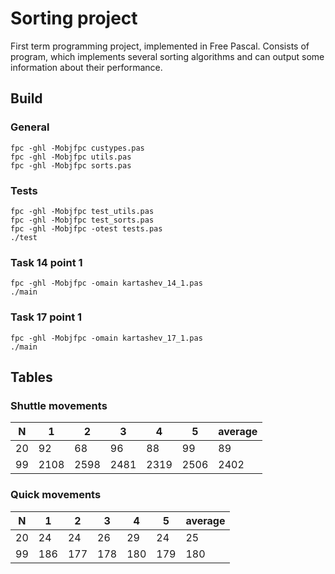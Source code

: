Sorting project
===============

First term programming project, implemented in Free Pascal.
Consists of program, which implements several sorting algorithms and can output some information about their performance.

## Build

### General

```
fpc -ghl -Mobjfpc custypes.pas
fpc -ghl -Mobjfpc utils.pas
fpc -ghl -Mobjfpc sorts.pas
```

### Tests

```
fpc -ghl -Mobjfpc test_utils.pas
fpc -ghl -Mobjfpc test_sorts.pas
fpc -ghl -Mobjfpc -otest tests.pas
./test
```

### Task 14 point 1

```
fpc -ghl -Mobjfpc -omain kartashev_14_1.pas
./main
```

### Task 17 point 1

```
fpc -ghl -Mobjfpc -omain kartashev_17_1.pas
./main
```

## Tables

### Shuttle movements

| N  | 1    | 2    | 3    | 4    | 5    | average |
| -- | ---- | ---- | ---- | ---- | ---- | ------- |
| 20 |   92 |   68 |   96 |   88 |   99 |      89 |
| 99 | 2108 | 2598 | 2481 | 2319 | 2506 |    2402 |


### Quick movements

| N  | 1   | 2   | 3   | 4   | 5   | average |
| -- | --- | --- | --- | --- | --- | ------- |
| 20 |  24 |  24 |  26 |  29 |  24 |      25 |
| 99 | 186 | 177 | 178 | 180 | 179 |     180 |

